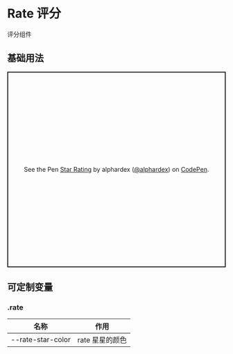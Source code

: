 # Rate 评分

评分组件

## 基础用法

<p class="codepen" data-height="450" data-theme-id="dark" data-default-tab="html,result" data-user="alphardex" data-slug-hash="povvGNZ" style="height: 450px; box-sizing: border-box; display: flex; align-items: center; justify-content: center; border: 2px solid; margin: 1em 0; padding: 1em;" data-pen-title="Star Rating">
  <span>See the Pen <a href="https://codepen.io/alphardex/pen/povvGNZ">
  Star Rating</a> by alphardex (<a href="https://codepen.io/alphardex">@alphardex</a>)
  on <a href="https://codepen.io">CodePen</a>.</span>
</p>
<script async src="https://static.codepen.io/assets/embed/ei.js"></script>

## 可定制变量

### .rate

| 名称              | 作用            |
| ----------------- | --------------- |
| --rate-star-color | rate 星星的颜色 |
